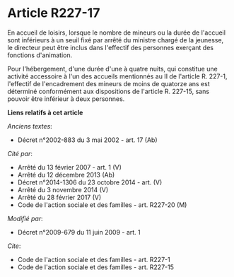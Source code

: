 # Article R227-17

En accueil de loisirs, lorsque le nombre de mineurs ou la durée de l'accueil sont inférieurs à un seuil fixé par arrêté du
ministre chargé de la jeunesse, le directeur peut être inclus dans l'effectif des personnes exerçant des fonctions
d'animation. 

Pour l'hébergement, d'une durée d'une à quatre nuits, qui constitue une activité accessoire à l'un des accueils mentionnés au
II de l'article R. 227-1, l'effectif de l'encadrement des mineurs de moins de quatorze ans est déterminé conformément aux
dispositions de l'article R. 227-15, sans pouvoir être inférieur à deux personnes.

**Liens relatifs à cet article**

_Anciens textes_:

  - Décret n°2002-883 du 3 mai 2002 - art. 17 (Ab)

_Cité par_:

  - Arrêté du 13 février 2007 - art. 1 (V)
  - Arrêté du 12 décembre 2013 (Ab)
  - Décret n°2014-1306 du 23 octobre 2014 - art. (V)
  - Arrêté du 3 novembre 2014 (V)
  - Arrêté du 28 février 2017 (V)
  - Code de l'action sociale et des familles - art. R227-20 (M)

_Modifié par_:

  - Décret n°2009-679 du 11 juin 2009 - art. 1

_Cite_:

  - Code de l'action sociale et des familles - art. R227-1
  - Code de l'action sociale et des familles - art. R227-15
